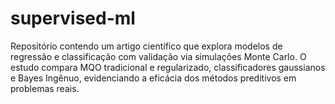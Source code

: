 # supervised-ml
Repositório contendo um artigo científico que explora modelos de regressão e classificação com validação via simulações Monte Carlo. O estudo compara MQO tradicional e regularizado, classificadores gaussianos e Bayes Ingênuo, evidenciando a eficácia dos métodos preditivos em problemas reais.
